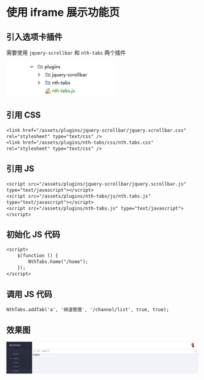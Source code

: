 # 使用 iframe 展示功能页

## 引入选项卡插件

需要使用 `jquery-scrollbar` 和 `nth-tabs` 两个插件

![](/assets/Lusifer1519851345.png)

## 引用 CSS

```
<link href="/assets/plugins/jquery-scrollbar/jquery.scrollbar.css" rel="stylesheet" type="text/css" />
<link href="/assets/plugins/nth-tabs/css/nth.tabs.css" rel="stylesheet" type="text/css" />
```

## 引用 JS

```
<script src="/assets/plugins/jquery-scrollbar/jquery.scrollbar.js" type="text/javascript"></script>
<script src="/assets/plugins/nth-tabs/js/nth.tabs.js" type="text/javascript"></script>
<script src="/assets/plugins/nth-tabs.js" type="text/javascript"></script>
```

## 初始化 JS 代码

```
<script>
    $(function () {
        NthTabs.home("/home");
    });
</script>
```

## 调用 JS 代码

```
NthTabs.addTab('a', '频道管理', '/channel/list', true, true);
```

## 效果图

![](/assets/Lusifer1519851549.png)
